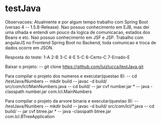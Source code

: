 # testJava

Observacoes:
Atualmente e por algum tempo trabalho com Spring Boot (versao 4 -- 1.5.8-Release).
Nao possuo conhecimento em EJB, mas dei uma olhada e entendi um pouco da logica de comunicacao, estados dos Beans e etc.
Nao possuo conhecimento em JSF e JSP. Trabalho com angularJS no Frontend Spring Boot no Backend; toda comunicao e troca de dados ocorre em JSON.

Resposta do teste:
1-A
2-B
3-C
4-E
5-C
6-Certo-C
7-Errado-E



Baixar o projeto:
-- git clone https://github.com/luizlucca/testJava.git

Para compilar o projeto dos numeros e executar(questao 8):
-- cd /testJava/Numbers
-- mkdir build
-- javac -d build/ src/com/lcl/MainNumbers.java
-- cd build/
-- jar cvf number.jar *
-- java -classpath number.jar com.lcl.MainNumbers

Para compilar o projeto da arvore binaria e executar(questao 9):
-- /testJava/Numbers
-- mkdir build
-- javac -d build/ src/com/lcl/*.java
-- cd build/
-- jar cvf btree.jar *
-- java -classpath btree.jar com.lcl.BTreeApplication
